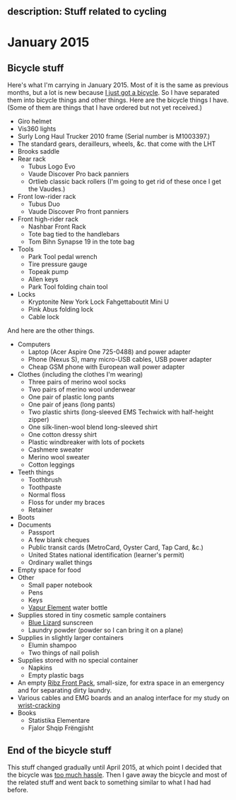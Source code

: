 description: Stuff related to cycling
--------------

# January 2015

## Bicycle stuff
Here's what I'm carrying in January 2015. Most of it is the same as
previous months, but a lot is new because
[I just got a bicycle](/!/bicycle). So I have separated them into
bicycle things and other things. Here are the bicycle things I have.
(Some of them are things that I have ordered but not yet received.)

* Giro helmet
* Vis360 lights
* Surly Long Haul Trucker 2010 frame (Serial number is M1003397.)
* The standard gears, derailleurs, wheels, &c. that come with the LHT
* Brooks saddle
* Rear rack
  * Tubus Logo Evo
  * Vaude Discover Pro back panniers
  * Ortlieb classic back rollers
      (I'm going to get rid of these once I get the Vaudes.)
* Front low-rider rack
  * Tubus Duo
  * Vaude Discover Pro front panniers
* Front high-rider rack
  * Nashbar Front Rack
  * Tote bag tied to the handlebars
  * Tom Bihn Synapse 19 in the tote bag
* Tools
  * Park Tool pedal wrench
  * Tire pressure gauge
  * Topeak pump
  * Allen keys
  * Park Tool folding chain tool
* Locks
  * Kryptonite New York Lock Fahgettaboutit Mini U
  * Pink Abus folding lock
  * Cable lock

And here are the other things.

* Computers
  * Laptop (Acer Aspire One 725-0488) and power adapter
  * Phone (Nexus S), many micro-USB cables, USB power adapter
  * Cheap GSM phone with European wall power adapter
* Clothes (including the clothes I'm wearing)
  * Three pairs of merino wool socks
  * Two pairs of merino wool underwear
  * One pair of plastic long pants
  * One pair of jeans (long pants)
  * Two plastic shirts (long-sleeved EMS Techwick with half-height zipper)
  * One silk-linen-wool blend long-sleeved shirt
  * One cotton dressy shirt
  * Plastic windbreaker with lots of pockets
  * Cashmere sweater
  * Merino wool sweater
  * Cotton leggings
* Teeth things
  * Toothbrush
  * Toothpaste
  * Normal floss
  * Floss for under my braces
  * Retainer
* Boots
* Documents
  * Passport
  * A few blank cheques
  * Public transit cards (MetroCard, Oyster Card, Tap Card, &c.)
  * United States national identification (learner's permit)
  * Ordinary wallet things
* Empty space for food
* Other
  * Small paper notebook
  * Pens
  * Keys
  * [Vapur Element](http://vapur.us/element) water bottle
* Supplies stored in tiny cosmetic sample containers
  * [Blue Lizard](http://www.bluelizard.net/) sunscreen
  * Laundry powder (powder so I can bring it on a plane)
* Supplies in slightly larger containers
  * Elumin shampoo
  * Two things of nail polish
* Supplies stored with no special container
  * Napkins
  * Empty plastic bags
* An empty [Ribz Front Pack](http://www.ribzwear.com/ribz-front-pack/), small-size, for extra space in an emergency and for separating dirty laundry.
* Various cables and EMG boards and an analog interface for my study on
    [wrist-cracking](/!/wrist-cracking/)
* Books
  * Statistika Elementare
  * Fjalor Shqip Frëngjisht

## End of the bicycle stuff
This stuff changed gradually until April 2015, at which point I decided
that the bicycle was [too much hassle](/!/cycling/). Then I gave away the
bicycle and most of the related stuff and went back to something similar
to what I had had before.
